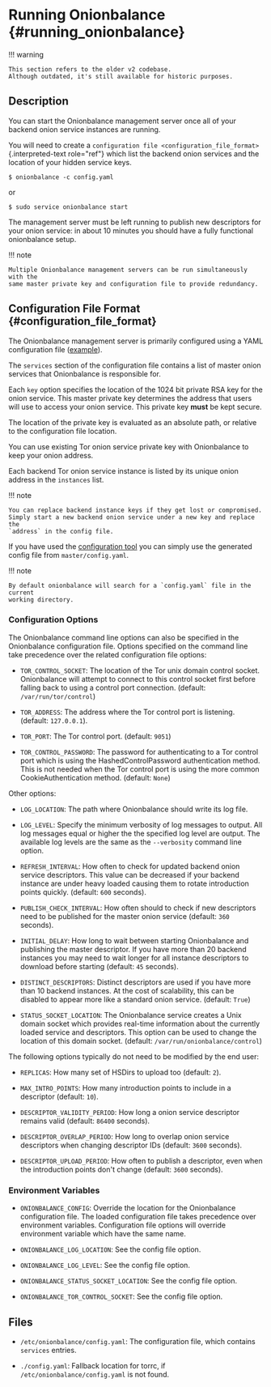 # Running Onionbalance {#running_onionbalance}

!!! warning

    This section refers to the older v2 codebase.
    Although outdated, it's still available for historic purposes.

## Description

You can start the Onionbalance management server once all of your
backend onion service instances are running.

You will need to create a
`configuration file <configuration_file_format>`{.interpreted-text
role="ref"} which list the backend onion services and the location of
your hidden service keys.

```console
$ onionbalance -c config.yaml
```

or

```console
$ sudo service onionbalance start
```

The management server must be left running to publish new descriptors
for your onion service: in about 10 minutes you should have a fully
functional onionbalance setup.

!!! note

    Multiple Onionbalance management servers can be run simultaneously with the
    same master private key and configuration file to provide redundancy.

## Configuration File Format {#configuration_file_format}

The Onionbalance management server is primarily configured using a YAML
configuration file ([example][]).

[example]: https://gitlab.torproject.org/tpo/onion-services/onionbalance/-/blob/main/onionbalance/config_generator/data/config.example.yaml

The `services` section of the configuration file contains a list of
master onion services that Onionbalance is responsible for.

Each `key` option specifies the location of the 1024 bit private RSA key
for the onion service. This master private key determines the address
that users will use to access your onion service. This private key
**must** be kept secure.

The location of the private key is evaluated as an absolute path, or
relative to the configuration file location.

You can use existing Tor onion service private key with Onionbalance to
keep your onion address.

Each backend Tor onion service instance is listed by its unique onion
address in the `instances` list.

!!! note

    You can replace backend instance keys if they get lost or compromised.
    Simply start a new backend onion service under a new key and replace the
    `address` in the config file.

If you have used the [configuration tool](onionbalance-config.md) you can
simply use the generated config file from `master/config.yaml`.

!!! note

    By default onionbalance will search for a `config.yaml` file in the current
    working directory.

### Configuration Options

The Onionbalance command line options can also be specified in the
Onionbalance configuration file. Options specified on the command line
take precedence over the related configuration file options:

* `TOR_CONTROL_SOCKET`: The location of the Tor unix domain control socket.
  Onionbalance will attempt to connect to this control socket first before
  falling back to using a control port connection. (default:
  `/var/run/tor/control`)

* `TOR_ADDRESS`: The address where the Tor control port is listening. (default:
  `127.0.0.1`).

* `TOR_PORT`: The Tor control port. (default: `9051`)

* `TOR_CONTROL_PASSWORD`: The password for authenticating to a Tor control port
  which is using the HashedControlPassword authentication method. This is not
  needed when the Tor control port is using the more common
  CookieAuthentication method. (default: `None`)

Other options:

* `LOG_LOCATION`: The path where Onionbalance should write its log file.

* `LOG_LEVEL`: Specify the minimum verbosity of log messages to output. All log
  messages equal or higher the the specified log level are output. The
  available log levels are the same as the `--verbosity` command line option.

* `REFRESH_INTERVAL`: How often to check for updated backend onion service
  descriptors.  This value can be decreased if your backend instance are under
  heavy loaded causing them to rotate introduction points quickly. (default:
  `600` seconds).

* `PUBLISH_CHECK_INTERVAL`: How often should to check if new descriptors need
  to be published for the master onion service (default: `360` seconds).

* `INITIAL_DELAY`: How long to wait between starting Onionbalance and
  publishing the master descriptor. If you have more than 20 backend instances
  you may need to wait longer for all instance descriptors to download before
  starting (default: `45` seconds).

* `DISTINCT_DESCRIPTORS`: Distinct descriptors are used if you have more than
  10 backend instances. At the cost of scalability, this can be disabled to
  appear more like a standard onion service. (default: `True`)

* `STATUS_SOCKET_LOCATION`: The Onionbalance service creates a Unix domain
  socket which provides real-time information about the currently loaded
  service and descriptors. This option can be used to change the location of
  this domain socket. (default: `/var/run/onionbalance/control`)

The following options typically do not need to be modified by the end
user:

* `REPLICAS`: How many set of HSDirs to upload too (default: `2`).

* `MAX_INTRO_POINTS`: How many introduction points to include in a descriptor
  (default: `10`).

* `DESCRIPTOR_VALIDITY_PERIOD`: How long a onion service descriptor remains
  valid (default: `86400` seconds).

* `DESCRIPTOR_OVERLAP_PERIOD`: How long to overlap onion service descriptors
  when changing descriptor IDs (default: `3600` seconds).

* `DESCRIPTOR_UPLOAD_PERIOD`: How often to publish a descriptor, even when the
  introduction points don't change (default: `3600` seconds).

### Environment Variables

* `ONIONBALANCE_CONFIG`: Override the location for the Onionbalance
  configuration file. The loaded configuration file takes precedence over
  environment variables. Configuration file options will override environment
  variable which have the same name.

* `ONIONBALANCE_LOG_LOCATION`: See the config file option.

* `ONIONBALANCE_LOG_LEVEL`: See the config file option.

* `ONIONBALANCE_STATUS_SOCKET_LOCATION`: See the config file option.

* `ONIONBALANCE_TOR_CONTROL_SOCKET`: See the config file option.

## Files

* `/etc/onionbalance/config.yaml`: The configuration file, which contains
  `services` entries.

* `./config.yaml`: Fallback location for torrc, if
  `/etc/onionbalance/config.yaml` is not found.
